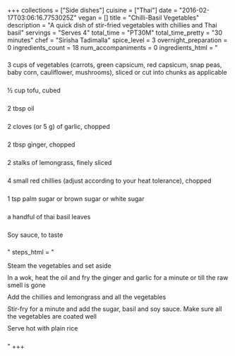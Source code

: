 +++
collections = ["Side dishes"]
cuisine = ["Thai"]
date = "2016-02-17T03:06:16.7753025Z"
vegan = []
title = "Chilli-Basil Vegetables"
description = "A quick dish of stir-fried vegetables with chillies and Thai basil"
servings = "Serves 4"
total_time = "PT30M"
total_time_pretty = "30 minutes"
chef = "Sirisha Tadimalla"
spice_level = 3
overnight_preparation = 0
ingredients_count = 18
num_accompaniments = 0
ingredients_html = "<ul style='padding-left: 0; list-style: none;'><li itemprop='recipeIngredient' style='margin: 8px 0px;padding: 8px 0px;'>3 cups of vegetables (carrots, green capsicum, red capsicum, snap peas, baby corn, cauliflower, mushrooms), sliced or cut into chunks as applicable</li><li itemprop='recipeIngredient' style='margin: 8px 0px;padding: 8px 0px;'>½ cup tofu, cubed</li><li itemprop='recipeIngredient' style='margin: 8px 0px;padding: 8px 0px;'>2 tbsp oil</li><li itemprop='recipeIngredient' style='margin: 8px 0px;padding: 8px 0px;'>2 cloves (or 5 g) of garlic, chopped</li><li itemprop='recipeIngredient' style='margin: 8px 0px;padding: 8px 0px;'>2 tbsp ginger, chopped</li><li itemprop='recipeIngredient' style='margin: 8px 0px;padding: 8px 0px;'>2 stalks of lemongrass, finely sliced</li><li itemprop='recipeIngredient' style='margin: 8px 0px;padding: 8px 0px;'>4 small red chillies (adjust according to your heat tolerance), chopped</li><li itemprop='recipeIngredient' style='margin: 8px 0px;padding: 8px 0px;'>1 tsp palm sugar or brown sugar or white sugar</li><li itemprop='recipeIngredient' style='margin: 8px 0px;padding: 8px 0px;'>a handful of thai basil leaves</li><li itemprop='recipeIngredient' style='margin: 8px 0px;padding: 8px 0px;'>Soy sauce, to taste</li></ul>"
steps_html = "<ol style='list-style: none inside; padding-left: 0px;'><li style='padding-bottom: 10px;'><i class='step-track-icon fa fa-square-o'></i><span class='step-text' itemprop='recipeInstructions'>Steam the vegetables and set aside</span></li><li style='padding-bottom: 10px;'><i class='step-track-icon fa fa-square-o'></i><span class='step-text' itemprop='recipeInstructions'>In a wok, heat the oil and fry the ginger and garlic for a minute or till the raw smell is gone</span></li><li style='padding-bottom: 10px;'><i class='step-track-icon fa fa-square-o'></i><span class='step-text' itemprop='recipeInstructions'>Add the chillies and lemongrass and all the vegetables</span></li><li style='padding-bottom: 10px;'><i class='step-track-icon fa fa-square-o'></i><span class='step-text' itemprop='recipeInstructions'>Stir-fry for a minute and add the sugar, basil and soy sauce. Make sure all the vegetables are coated well </span></li><li style='padding-bottom: 10px;'><i class='step-track-icon fa fa-square-o'></i><span class='step-text' itemprop='recipeInstructions'>Serve hot with plain rice</span></li></ol>"
+++
